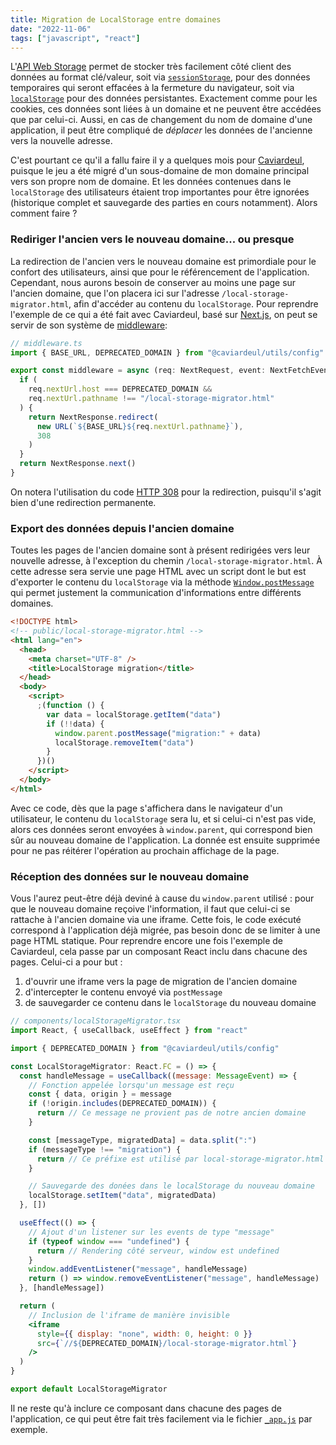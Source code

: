 ```yaml
---
title: Migration de LocalStorage entre domaines
date: "2022-11-06"
tags: ["javascript", "react"]
---
```


L'[API Web Storage](https://developer.mozilla.org/en-US/docs/Web/API/Web_Storage_API/Using_the_Web_Storage_API) permet
de stocker très facilement côté client des données au format clé/valeur, soit
via [`sessionStorage`](https://developer.mozilla.org/en-US/docs/Web/API/Window/sessionStorage), pour des données
temporaires qui seront effacées à la fermeture du navigateur, soit
via [`localStorage`](https://developer.mozilla.org/en-US/docs/Web/API/Window/localStorage) pour des données
persistantes. Exactement comme pour les cookies, ces données sont liées à un domaine et ne peuvent être accédées que par
celui-ci. Aussi, en cas de changement du nom de domaine d'une application, il peut être compliqué de _déplacer_ les
données de l'ancienne vers la nouvelle adresse.

C'est pourtant ce qu'il a fallu faire il y a quelques mois pour [Caviardeul](https://caviardeul.fr), puisque le jeu a
été migré d'un sous-domaine de mon domaine principal vers son propre nom de domaine. Et les données contenues dans
le `localStorage` des utilisateurs étaient trop importantes pour être ignorées (historique complet et sauvegarde des
parties en cours notamment). Alors comment faire&nbsp;?

### Rediriger l'ancien vers le nouveau domaine... ou presque

La redirection de l'ancien vers le nouveau domaine est primordiale pour le confort des utilisateurs, ainsi que pour le
référencement de l'application. Cependant, nous aurons besoin de conserver au moins une page sur l'ancien domaine, que
l'on placera ici sur l'adresse `/local-storage-migrator.html`, afin
d'accéder au contenu du `localStorage`. Pour reprendre l'exemple de ce qui a été fait avec Caviardeul, basé
sur [Next.js](https://nextjs.org/), on peut se servir de son système
de [middleware](https://nextjs.org/docs/advanced-features/middleware):

```typescript
// middleware.ts
import { BASE_URL, DEPRECATED_DOMAIN } from "@caviardeul/utils/config"

export const middleware = async (req: NextRequest, event: NextFetchEvent) => {
  if (
    req.nextUrl.host === DEPRECATED_DOMAIN &&
    req.nextUrl.pathname !== "/local-storage-migrator.html"
  ) {
    return NextResponse.redirect(
      new URL(`${BASE_URL}${req.nextUrl.pathname}`),
      308
    )
  }
  return NextResponse.next()
}
```

On notera l'utilisation du code [HTTP 308](https://developer.mozilla.org/en-US/docs/Web/HTTP/Status/308) pour la
redirection, puisqu'il s'agit bien d'une redirection permanente.

### Export des données depuis l'ancien domaine

Toutes les pages de l'ancien domaine sont à présent redirigées vers leur nouvelle adresse, à l'exception du
chemin `/local-storage-migrator.html`. À cette adresse sera servie une page HTML avec un script dont le but est
d'exporter le contenu du `localStorage` via la
méthode [`Window.postMessage`](https://developer.mozilla.org/en-US/docs/Web/API/Window/postMessage) qui permet justement la
communication d'informations entre différents domaines.

```html
<!DOCTYPE html>
<!-- public/local-storage-migrator.html -->
<html lang="en">
  <head>
    <meta charset="UTF-8" />
    <title>LocalStorage migration</title>
  </head>
  <body>
    <script>
      ;(function () {
        var data = localStorage.getItem("data")
        if (!!data) {
          window.parent.postMessage("migration:" + data)
          localStorage.removeItem("data")
        }
      })()
    </script>
  </body>
</html>
```

Avec ce code, dès que la page s'affichera dans le navigateur d'un utilisateur, le contenu du `localStorage` sera lu, et
si celui-ci n'est pas vide, alors ces données seront envoyées à `window.parent`, qui correspond bien sûr au nouveau domaine de l'application.
La donnée est ensuite supprimée pour ne pas réitérer l'opération au prochain affichage de la page.

### Réception des données sur le nouveau domaine

Vous l'aurez peut-être déjà deviné à cause du `window.parent` utilisé&nbsp;: pour que le nouveau domaine reçoive l'information, il faut que celui-ci
se rattache à l'ancien domaine via une iframe. Cette fois, le code exécuté correspond à l'application déjà migrée, pas besoin donc de se limiter à une page HTML statique. Pour reprendre encore une fois l'exemple de Caviardeul, cela passe par un composant React inclu dans chacune des pages. Celui-ci a pour but&nbsp;:

1. d'ouvrir une iframe vers la page de migration de l'ancien domaine
2. d'intercepter le contenu envoyé via `postMessage`
3. de sauvegarder ce contenu dans le `localStorage` du nouveau domaine

```jsx
// components/localStorageMigrator.tsx
import React, { useCallback, useEffect } from "react"

import { DEPRECATED_DOMAIN } from "@caviardeul/utils/config"

const LocalStorageMigrator: React.FC = () => {
  const handleMessage = useCallback((message: MessageEvent) => {
    // Fonction appelée lorsqu'un message est reçu
    const { data, origin } = message
    if (!origin.includes(DEPRECATED_DOMAIN)) {
      return // Ce message ne provient pas de notre ancien domaine
    }

    const [messageType, migratedData] = data.split(":")
    if (messageType !== "migration") {
      return // Ce préfixe est utilisé par local-storage-migrator.html
    }

    // Sauvegarde des donées dans le localStorage du nouveau domaine
    localStorage.setItem("data", migratedData)
  }, [])

  useEffect(() => {
    // Ajout d'un listener sur les events de type "message"
    if (typeof window === "undefined") {
      return // Rendering côté serveur, window est undefined
    }
    window.addEventListener("message", handleMessage)
    return () => window.removeEventListener("message", handleMessage)
  }, [handleMessage])

  return (
    // Inclusion de l'iframe de manière invisible
    <iframe
      style={{ display: "none", width: 0, height: 0 }}
      src={`//${DEPRECATED_DOMAIN}/local-storage-migrator.html`}
    />
  )
}

export default LocalStorageMigrator
```

Il ne reste qu'à inclure ce composant dans chacune des pages de l'application, ce qui peut être fait très facilement via le fichier [`_app.js`](https://nextjs.org/docs/advanced-features/custom-app) par exemple.
